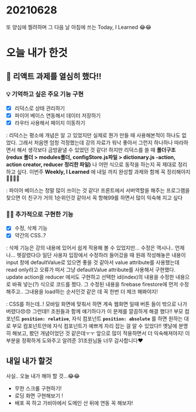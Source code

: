 # 20210628

또 양심에 찔려하며 그 다음 날 아침에 쓰는 Today, I Learned 😂😂

# 오늘 내가 한것

## 📝 리액트 과제를 열심히 했다!!

### 💡 기억하고 싶은 주요 기능 구현

- [x] 리덕스로 상태 관리하기
- [x] 파이어 베이스 연동해서 데이터 저장하기
- [x] 라우터 사용해서 페이지 이동하기

: 리덕스는 평소에 개념은 알 고 있었지만 실제로 뭔가 만들 때 사용해본적이 하나도 없었다. 그래서 처음엔 엄청 걱정했는데 
강의 자료가 워낙 좋아서 그런지 하나하나 따라하면서 해서 생각보다 금방끝낼 수 있었던 것 같다! 하지만 리덕스를 쓸 때 
**폴더구조(redux 폴더 > modules폴더, configStore.js파일 > dictionary.js -action, action creator, reducer 정리한 파일)** 나
어떤 식으로 동작을 하는지 꼭 제대로 정리하고 싶다. 이번주 **Weekly, I Learned** 에 내일 까지 완성할 과제와 함께 꼭 정리해야지🤸‍♀️🤸‍♂️

: 파이어 베이스는 정말 많이 쓰이는 것 같다! 프론트에서 서버역할을 해주는 프로그램을 찾으면 이 친구가 거의 1순위인것 같아서
꼭 항해99를 하면서 많이 익숙해 지고 싶다

### 🏃‍♀️ 추가적으로 구현한 기능

- [x] 수정, 삭제 기능
- [x] 약간의 CSS..?

: 삭제 기능은 강의 내용에 있어서 쉽게 적용해 볼 수 있었지만... 수정은 역시나.. 언제나... 헷갈렸다😥 일단 사용자 입장에서 수정하러 들어갔을 때
원래 작성해놓은 내용이 input 창에 defaultValue로 있으면 좋을 것 같아서 value attribute를 사용했는데 read only라고 오류가 떠서 그냥 defaultValue 
attribute를 사용해서 구현했다. update action을 reducer 에서도 구현하고 선택한 id(index)의 내용을 수정한 내용으로 바꿔 넣는(?) 식으로 코드를 짰다.
그 수정된 내용을 firebase firestore에 먼저 수정해주고.. 그내용을 load하는 순서인것 같은 데 꼭 한번 더 체크 해봐야지!

: CSS를 하는데..! 모바일 화면에 맞춰서 하면 계속 웹화면 일때 버튼 들이 밖으로 나가 버렸다😞😞 그런데!! 조원들과 함께 얘기하다가 이 문제를 
깔끔하게 해결 했다!! 부모 컴포넌트 **`position: relative`**, 자식 컴포넌트 **`position: absolute`** 를 하면 원하는 대로 부모 컴포넌트안에 자식
컴포넌트가 예쁘게 자리 잡는 걸 알 수 있었다!! 옛날에 분명히 해보고, 봤던 개념이었던 것 같은데ㅜㅜ 앞으로 많이 적용하면서 더 익숙해져야지!
이 부분을 정확하게 도와주고 알려준 31조원님들 너무 감사합니다❤

## 내일 내가 할것

사실.. 오늘 내가 해야 할 것...😂😂

- 무한 스크롤 구현하기!
- 로딩 화면 구현해보기 !
- 배포 꼭 하고 가비아에서 도메인 산 뒤에 연동 꼭 해보자!
